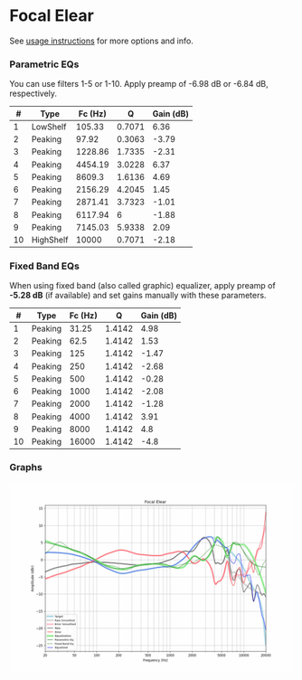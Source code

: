 # Focal Elear
See [usage instructions](https://github.com/jaakkopasanen/AutoEq#usage) for more options and info.

### Parametric EQs
You can use filters 1-5 or 1-10. Apply preamp of -6.98 dB or -6.84 dB, respectively.

|   # | Type      |   Fc (Hz) |      Q |   Gain (dB) |
|-----|-----------|-----------|--------|-------------|
|   1 | LowShelf  |    105.33 | 0.7071 |        6.36 |
|   2 | Peaking   |     97.92 | 0.3063 |       -3.79 |
|   3 | Peaking   |   1228.86 | 1.7335 |       -2.31 |
|   4 | Peaking   |   4454.19 | 3.0228 |        6.37 |
|   5 | Peaking   |   8609.3  | 1.6136 |        4.69 |
|   6 | Peaking   |   2156.29 | 4.2045 |        1.45 |
|   7 | Peaking   |   2871.41 | 3.7323 |       -1.01 |
|   8 | Peaking   |   6117.94 | 6      |       -1.88 |
|   9 | Peaking   |   7145.03 | 5.9338 |        2.09 |
|  10 | HighShelf |  10000    | 0.7071 |       -2.18 |

### Fixed Band EQs
When using fixed band (also called graphic) equalizer, apply preamp of **-5.28 dB** (if available) and set gains manually with these parameters.

|   # | Type    |   Fc (Hz) |      Q |   Gain (dB) |
|-----|---------|-----------|--------|-------------|
|   1 | Peaking |     31.25 | 1.4142 |        4.98 |
|   2 | Peaking |     62.5  | 1.4142 |        1.53 |
|   3 | Peaking |    125    | 1.4142 |       -1.47 |
|   4 | Peaking |    250    | 1.4142 |       -2.68 |
|   5 | Peaking |    500    | 1.4142 |       -0.28 |
|   6 | Peaking |   1000    | 1.4142 |       -2.08 |
|   7 | Peaking |   2000    | 1.4142 |       -1.28 |
|   8 | Peaking |   4000    | 1.4142 |        3.91 |
|   9 | Peaking |   8000    | 1.4142 |        4.8  |
|  10 | Peaking |  16000    | 1.4142 |       -4.8  |

### Graphs
![](./Focal%20Elear.png)
